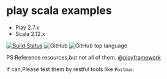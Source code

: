 # play scala examples

* Play 2.7.x 
* Scala 2.12.x

[![Build Status](https://travis-ci.org/jxnu-liguobin/play-scala-examples.svg?branch=master)](https://travis-ci.org/jxnu-liguobin/scala_micro_service)
![GitHub](https://img.shields.io/github/license/jxnu-liguobin/scala_micro_service.svg)
![GitHub top language](https://img.shields.io/github/languages/top/jxnu-liguobin/scala_micro_service.svg)

  
PS:Reference resources,but not all of them. [@playframework](https://www.playframework.com/documentation/2.7.x/ScalaHome)

If can,Please test them by restful tools like ``` Postman ```
